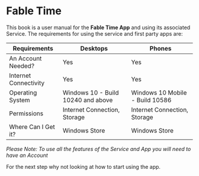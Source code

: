 # Fable Time

This book is a user manual for the **Fable Time App** and using its associated Service. The requirements for using the service and first party apps are:

| **Requirements** | **Desktops** | **Phones** |
| -- | -- | -- |
| An Account Needed? | Yes | Yes |
| Internet Connectivity | Yes | Yes |
| Operating System | Windows 10 - Build 10240 and above | Windows 10 Mobile - Build 10586 |
| Permissions | Internet Connection, Storage | Internet Connection, Storage |
| Where Can I Get it? | Windows Store | Windows Store |

*Please Note: To use all the features of the Service and App you will need to have an Account*

For the next step why not looking at how to start using the app. 
